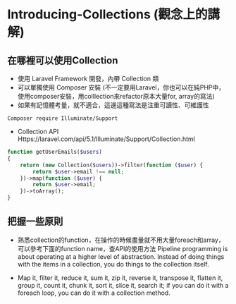 # Introducing-Collections (觀念上的講解)

## 在哪裡可以使用Collection

- 使用 Laravel Framework 開發，內帶 Collection 類
- 可以單獨使用 Composer 安裝 (不一定要用Laravel，你也可以在純PHP中，使用composer安裝，用colllection來refactor原本大量for, array的寫法)
- 如果有記憶體考量，就不適合，這邊這種寫法是注重可讀性、可維護性
```
Composer require Illuminate/Support
```
- Collection API
Https://laravel.com/api/5.1/Illuminate/Support/Collection.html

```php
function getUserEmails($users)
{
    return (new Collection($users))->filter(function ($user) {
        return $user->email !== null;
    })->map(function ($user) {
        return $user->email;
    })->toArray();
}
```

## 把握一些原則

- 熟悉collection的function，在操作的時候盡量就不用大量foreach和array，可以參考下面的function name，查API的使用方法
Pipeline programming is about operating at a higher level of abstraction. Instead of
doing things with the items in a collection, you do things to the collection itself.

- Map it, filter it, reduce it, sum it, zip it, reverse it, transpose it, flatten it, group it, count
it, chunk it, sort it, slice it, search it; if you can do it with a foreach loop, you can do it
with a collection method.

